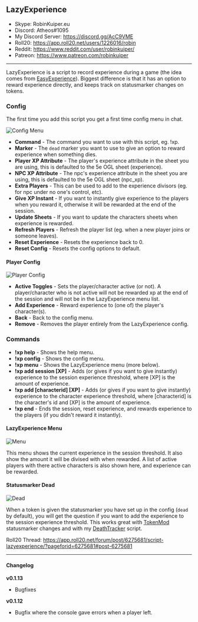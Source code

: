 ## LazyExperience

* Skype: RobinKuiper.eu
* Discord: Atheos#1095
* My Discord Server: https://discord.gg/AcC9VME
* Roll20: https://app.roll20.net/users/1226016/robin
* Reddit: https://www.reddit.com/user/robinkuiper/
* Patreon: https://www.patreon.com/robinkuiper

---

LazyExperience is a script to record experience during a game (the idea comes from [EasyExperience](https://app.roll20.net/forum/post/3309609/script-easy-experience/?pageforid=3506293#post-3506293)).
Biggest difference is that it has an option to reward experience directly, and keeps track on statusmarker changes on tokens.

### Config

The first time you add this script you get a first time config menu in chat.

![Config Menu](https://i.imgur.com/sx8JMgU.png "Config Menu")

* **Command** - The command you want to use with this script, eg. !xp.
* **Marker** - The `dead` marker you want to use to give an option to reward experience when something dies.
* **Player XP Attribute** - The player's experience attribute in the sheet you are using, this is defaulted to the 5e OGL sheet (experience).
* **NPC XP Attribute** - The npc's experience attribute in the sheet you are using, this is defaulted to the 5e OGL sheet (npc_xp).
* **Extra Players** - This can be used to add to the experience divisors (eg. for npc under no one's control, etc).
* **Give XP Instant** - If you want to instantly give experience to the players when you reward it, otherwise it will be rewarded at the end of the session.
* **Update Sheets** - If you want to update the characters sheets when experience is rewarded.
* **Refresh Players** - Refresh the player list (eg. when a new player joins or someone leaves).
* **Reset Experience** - Resets the experience back to 0.
* **Reset Config** - Resets the config options to default.

#### Player Config
![Player Config](https://i.imgur.com/1ldnSc2.png "Player Config")

* **Active Toggles** - Sets the player/character active (or not). A player/character who is not active will not be rewarded xp at the end of the session and will not be in the LazyExperience menu list.
* **Add Experience** - Reward experience to (one of) the player's character(s).
* **Back** - Back to the config menu.
* **Remove** - Removes the player entirely from the LazyExperience config.

### Commands

* **!xp help** - Shows the help menu.
* **!xp config** - Shows the config menu.
* **!xp menu** - Shows the LazyExperience menu (more below).
* **!xp add session [XP]** - Adds (or gives if you want to give instantly) experience to the session experience threshold, where [XP] is the amount of experience.
* **!xp add [characterid] [XP]** - Adds (or gives if you want to give instantly) experience to the character experience threshold, where [characterid] is the character's id and [XP] is the amount of experience.
* **!xp end** - Ends the session, reset experience, and rewards experience to the players (if you didn't reward it instantly).

#### LazyExperience Menu
![Menu](https://i.imgur.com/2EwXsCf.png "Menu")

This menu shows the current experience in the session threshold. It also show the amount it will be divised with when rewarded.
A list of active players with there active characters is also shown here, and experience can be rewarded.

#### Statusmarker Dead
![Dead](https://i.imgur.com/5bpZgHj.png "Dead")

When a token is given the statusmarker you have set up in the config (`dead` by default), you will get the question if you want to add the experience to the session experience threshold.
This works great with [TokenMod](https://app.roll20.net/forum/post/4225825/script-update-tokenmod-an-interface-to-adjusting-properties-of-a-token-from-a-macro-or-the-chat-area/?pageforid=4225825#post-4225825) statusmarker changes and with my [DeathTracker](https://github.com/RobinKuiper/Roll20APIScripts/tree/master/DeathTracker) script.

Roll20 Thread: https://app.roll20.net/forum/post/6275681/script-lazyexperience/?pageforid=6275681#post-6275681

---

#### Changelog
**v0.1.13**
* Bugfixes

**v0.1.12**
* Bugfix where the console gave errors when a player left.